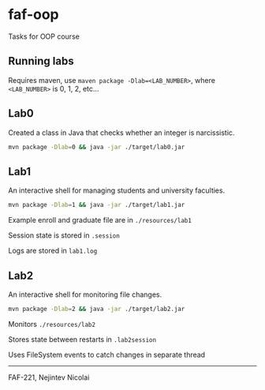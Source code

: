 # faf-oop

Tasks for OOP course

## Running labs

Requires maven, use `maven package -Dlab=<LAB_NUMBER>`, where `<LAB_NUMBER>` is 0, 1, 2, etc...

## Lab0

Created a class in Java that checks whether an integer is narcissistic.

```bash
mvn package -Dlab=0 && java -jar ./target/lab0.jar 
```

## Lab1

An interactive shell for managing students and university faculties.

```bash
mvn package -Dlab=1 && java -jar ./target/lab1.jar
```

Example enroll and graduate file are in `./resources/lab1`

Session state is stored in `.session`

Logs are stored in `lab1.log`


## Lab2

An interactive shell for monitoring file changes.

```bash
mvn package -Dlab=2 && java -jar ./target/lab2.jar
```

Monitors `./resources/lab2`

Stores state between restarts in `.lab2session`

Uses FileSystem events to catch changes in separate thread

---

FAF-221, Nejintev Nicolai
